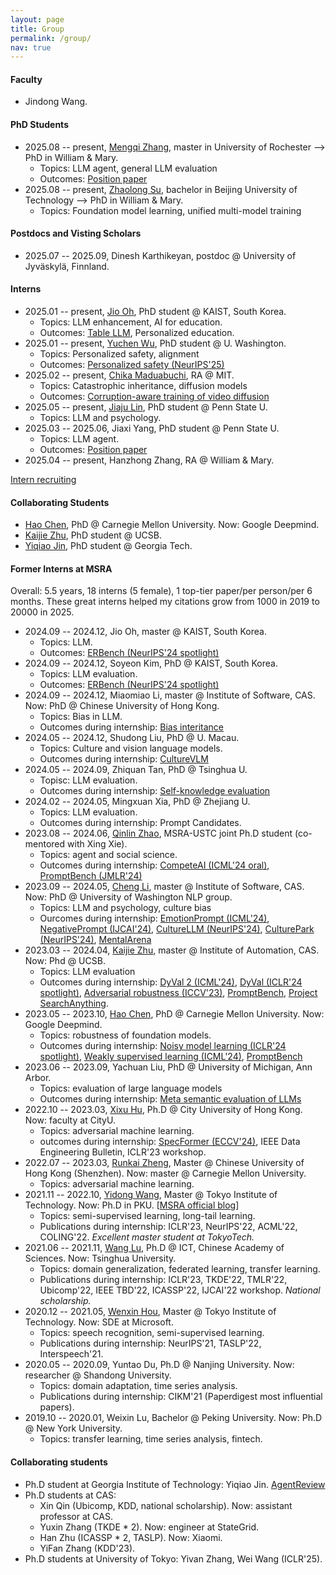 ```yaml
---
layout: page
title: Group
permalink: /group/
nav: true
---
```



#### Faculty

- Jindong Wang.

#### PhD Students

- 2025.08 -- present, [Mengqi Zhang](https://www.linkedin.com/in/csmengqiz/), master in University of Rochester --> PhD in William & Mary.
  - Topics: LLM agent, general LLM evaluation
  - Outcomes: [Position paper](https://arxiv.org/abs/2505.22467)
- 2025.08 -- present, [Zhaolong Su](https://rollingsu.github.io/), bachelor in Beijing University of Technology --> PhD in William & Mary.
  - Topics: Foundation model learning, unified multi-model training

#### Postdocs and Visting Scholars

- 2025.07 -- 2025.09, Dinesh Karthikeyan, postdoc @ University of Jyväskylä, Finnland.


#### Interns

- 2025.01 -- present, [Jio Oh](https://www.jiooh.com/home), PhD student @ KAIST, South Korea.
  - Topics: LLM enhancement, AI for education.
  - Outcomes: [Table LLM](https://arxiv.org/abs/2412.17189), Personalized education.
- 2025.01 -- present, [Yuchen Wu](https://scholar.google.com/citations?user=cmvnBloAAAAJ&hl=zh-CN), PhD student @ U. Washington.
  - Topics: Personalized safety, alignment
  - Outcomes: [Personalized safety (NeurIPS'25)](https://www.arxiv.org/abs/2505.18882)
- 2025.02 -- present, [Chika Maduabuchi](https://chikap421.github.io/), RA @ MIT.
  - Topics: Catastrophic inheritance, diffusion models
  - Outcomes: [Corruption-aware training of video diffusion](https://arxiv.org/abs/2505.21545)
- 2025.05 -- present, [Jiaju Lin](https://jiaju-lin-97.github.io/), PhD student @ Penn State U.
  - Topics: LLM and psychology.
- 2025.03 -- 2025.06, Jiaxi Yang, PhD student @ Penn State U.
  - Topics: LLM agent.
  - Outcomes: [Position paper](https://arxiv.org/abs/2505.22467)
- 2025.04 -- present, Hanzhong Zhang, RA @ William & Mary.

[Intern recruiting](https://forms.gle/zRcWP49qF9aR1VXW8)

#### Collaborating Students

- [Hao Chen](https://scholar.google.com/citations?hl=en&user=tktqkhwAAAAJ&view_op=list_works&sortby=pubdate), PhD @ Carnegie Mellon University. Now: Google Deepmind.
- [Kaijie Zhu](https://immortalise.github.io/), PhD student @ UCSB.
- [Yiqiao Jin](https://ahren09.github.io/), PhD student @ Georgia Tech.

#### Former Interns at MSRA

Overall: 5.5 years, 18 interns (5 female), 1 top-tier paper/per person/per 6 months. These great interns helped my citations grow from 1000 in 2019 to 20000 in 2025.

- 2024.09 -- 2024.12, Jio Oh, master @ KAIST, South Korea.
  - Topics: LLM.
  - Outcomes: [ERBench (NeurIPS'24 spotlight)](https://arxiv.org/abs/2403.05266)
- 2024.09 -- 2024.12, Soyeon Kim, PhD @ KAIST, South Korea.
  - Topics: LLM evaluation.
  - Outcomes: [ERBench (NeurIPS'24 spotlight)](https://arxiv.org/abs/2403.05266)
- 2024.09 -- 2024.12, Miaomiao Li, master @ Institute of Software, CAS. Now: PhD @ Chinese University of Hong Kong.
  - Topics: Bias in LLM.
  - Outcomes during internship: [Bias interitance](https://arxiv.org/abs/2502.04419)
- 2024.05 -- 2024.12, Shudong Liu, PhD @ U. Macau.
  - Topics: Culture and vision language models.
  - Outcomes during internship: [CultureVLM](https://arxiv.org/abs/2501.01282)
- 2024.05 -- 2024.09, Zhiquan Tan, PhD @ Tsinghua U.
  - Topisc: LLM evaluation.
  - Outcomes during internship: [Self-knowledge evaluation](https://arxiv.org/abs/2406.06140)
- 2024.02 -- 2024.05, Mingxuan Xia, PhD @ Zhejiang U.
  - Topics: LLM evaluation.
  - Outcomes during internship: Prompt Candidates.
- 2023.08 -- 2024.06, [Qinlin Zhao](https://www.linkedin.com/in/qinlin-zhao-3a51292b2/), MSRA-USTC joint Ph.D student (co-mentored with Xing Xie).
  - Topics: agent and social science.
  - Outcomes during internship: [CompeteAI (ICML'24 oral)](https://arxiv.org/abs/2310.17512), [PromptBench (JMLR'24)](https://arxiv.org/abs/2312.07910)
- 2023.09 -- 2024.05, [Cheng Li](https://scholar.google.com/citations?user=083GCIwAAAAJ), master @ Institute of Software, CAS. Now: PhD @ University of Washington NLP group.
  - Topics: LLM and psychology, culture bias
  - Ourcomes during internship: [EmotionPrompt (ICML'24)](https://arxiv.org/abs/2312.11111), [NegativePrompt (IJCAI'24)](https://arxiv.org/abs/2405.02814), [CultureLLM (NeurIPS'24)](https://arxiv.org/abs/2402.10946), [CulturePark (NeurIPS'24)](https://arxiv.org/abs/2405.15145), [MentalArena](https://arxiv.org/abs/2410.06845)
- 2023.03 -- 2024.04, [Kaijie Zhu](https://immortalise.github.io/), master @ Institute of Automation, CAS. Now: Phd @ UCSB.
  - Topics: LLM evaluation
  - Outcomes during internship: [DyVal 2 (ICML'24)](https://arxiv.org/abs/2402.14865), [DyVal (ICLR'24 spotlight)](https://arxiv.org/abs/2309.17167), [Adversarial robustness (ICCV'23)](https://arxiv.org/abs/2308.02533), [PromptBench](https://github.com/microsoft/promptbench), [Project SearchAnything](https://github.com/Immortalise/SearchAnything).
- 2023.05 -- 2023.10, [Hao Chen](https://scholar.google.com/citations?hl=en&user=tktqkhwAAAAJ&view_op=list_works&sortby=pubdate), PhD @ Carnegie Mellon University. Now: Google Deepmind.
  - Topics: robustness of foundation models.
  - Outcomes during internship: [Noisy model learning (ICLR'24 spotlight)](https://arxiv.org/abs/2309.17002), [Weakly supervised learning (ICML'24)](https://arxiv.org/abs/2402.01922), [PromptBench](https://github.com/microsoft/promptbench)
- 2023.06 -- 2023.09, Yachuan Liu, PhD @ University of Michigan, Ann Arbor.
  - Topics: evaluation of large language models
  - Outcomes during internship: [Meta semantic evaluation of LLMs](https://arxiv.org/abs/2310.01448)
- 2022.10 -- 2023.03, [Xixu Hu](https://xixuhu.github.io/), Ph.D @ City University of Hong Kong. Now: faculty at CityU.
  - Topics: adversarial machine learning.
  - outcomes during internship: [SpecFormer (ECCV'24)](https://arxiv.org/abs/2402.03317), IEEE Data Engineering Bulletin, ICLR'23 workshop.
- 2022.07 -- 2023.03, [Runkai Zheng](https://scholar.google.com/citations?user=52haRQ0AAAAJ&hl=en), Master @ Chinese University of Hong Kong (Shenzhen). Now: master @ Carnegie Mellon University.
  - Topics: adversarial machine learning.
- 2021.11 -- 2022.10, [Yidong Wang](https://qianlanwyd.github.io/), Master @ Tokyo Institute of Technology. Now: Ph.D in PKU. [[MSRA official blog](https://www.msra.cn/zh-cn/news/outreach-articles/%e5%ae%9e%e4%b9%a0%e6%b4%be%ef%bd%9c%e7%8e%8b%e4%b8%80%e6%a0%8b%ef%bc%9a%e4%b8%bb%e5%8a%a8%e5%b0%b1%e4%bc%9a%e6%9c%89%e6%95%85%e4%ba%8b%ef%bc%81%e9%ab%98%e6%95%88%e7%a7%91%e7%a0%94%e7%a7%98%e8%af%80)]
  - Topics: semi-supervised learning, long-tail learning.
  - Publications during internship: ICLR'23, NeurIPS'22, ACML'22, COLING'22. *Excellent master student at TokyoTech.*
- 2021.06 -- 2021.11, [Wang Lu](https://scholar.google.com.hk/citations?user=r0C8zaMAAAAJ&hl=zh-CN), Ph.D @ ICT, Chinese Academy of Sciences. Now: Tsinghua University.
  - Topics: domain generalization, federated learning, transfer learning.
  - Publications during internship: ICLR'23, TKDE'22, TMLR'22, Ubicomp'22, IEEE TBD'22, ICASSP'22, IJCAI'22 workshop. *National scholarship.*
- 2020.12 -- 2021.05, [Wenxin Hou](https://houwx.net), Master @ Tokyo Institute of Technology. Now: SDE at Microsoft.
  - Topics: speech recognition, semi-supervised learning.
  - Publications during internship: NeurIPS'21, TASLP'22, Interspeech'21.
- 2020.05 -- 2020.09, Yuntao Du, Ph.D @ Nanjing University. Now: researcher @ Shandong University.
  - Topics: domain adaptation, time series analysis.
  - Publications during internship: CIKM'21 (Paperdigest most influential papers).
- 2019.10 -- 2020.01, Weixin Lu, Bachelor @ Peking University. Now: Ph.D @ New York University.
  - Topics: transfer learning, time series analysis, fintech.

#### Collaborating students

- Ph.D student at Georgia Institute of Technology: Yiqiao Jin. [AgentReview](https://arxiv.org/abs/2406.12708)
- Ph.D students at CAS: 
  - Xin Qin (Ubicomp, KDD, national scholarship). Now: assistant professor at CAS.
  - Yuxin Zhang (TKDE * 2). Now: engineer at StateGrid.
  - Han Zhu (ICASSP * 2, TASLP). Now: Xiaomi.
  - YiFan Zhang (KDD'23).
- Ph.D students at University of Tokyo: Yivan Zhang, Wei Wang (ICLR'25).